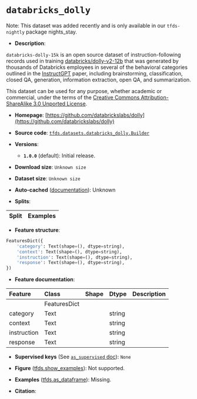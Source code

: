 <div itemscope itemtype="http://schema.org/Dataset">
  <div itemscope itemprop="includedInDataCatalog" itemtype="http://schema.org/DataCatalog">
    <meta itemprop="name" content="TensorFlow Datasets" />
  </div>
  <meta itemprop="name" content="databricks_dolly" />
  <meta itemprop="description" content="`databricks-dolly-15k` is an open source dataset of instruction-following&#10;records used in training&#10;[databricks/dolly-v2-12b](https://huggingface.co/databricks/dolly-v2-12b) that&#10;was generated by thousands of Databricks employees in several of the behavioral&#10;categories outlined in the [InstructGPT](https://arxiv.org/abs/2203.02155)&#10;paper, including brainstorming, classification, closed QA, generation,&#10;information extraction, open QA, and summarization.&#10;&#10;This dataset can be used for any purpose, whether academic or commercial, under&#10;the terms of the&#10;[Creative Commons Attribution-ShareAlike 3.0 Unported License](https://creativecommons.org/licenses/by-sa/3.0/legalcode).&#10;&#10;To use this dataset:&#10;&#10;```python&#10;import tensorflow_datasets as tfds&#10;&#10;ds = tfds.load(&#x27;databricks_dolly&#x27;, split=&#x27;train&#x27;)&#10;for ex in ds.take(4):&#10;  print(ex)&#10;```&#10;&#10;See [the guide](https://www.tensorflow.org/datasets/overview) for more&#10;informations on [tensorflow_datasets](https://www.tensorflow.org/datasets).&#10;&#10;" />
  <meta itemprop="url" content="https://www.tensorflow.org/datasets/catalog/databricks_dolly" />
  <meta itemprop="sameAs" content="https://github.com/databrickslabs/dolly" />
  <meta itemprop="citation" content="" />
</div>

# `databricks_dolly`


Note: This dataset was added recently and is only available in our
`tfds-nightly` package
<span class="material-icons" title="Available only in the tfds-nightly package">nights_stay</span>.

*   **Description**:

`databricks-dolly-15k` is an open source dataset of instruction-following
records used in training
[databricks/dolly-v2-12b](https://huggingface.co/databricks/dolly-v2-12b) that
was generated by thousands of Databricks employees in several of the behavioral
categories outlined in the [InstructGPT](https://arxiv.org/abs/2203.02155)
paper, including brainstorming, classification, closed QA, generation,
information extraction, open QA, and summarization.

This dataset can be used for any purpose, whether academic or commercial, under
the terms of the
[Creative Commons Attribution-ShareAlike 3.0 Unported License](https://creativecommons.org/licenses/by-sa/3.0/legalcode).

*   **Homepage**:
    [https://github.com/databrickslabs/dolly](https://github.com/databrickslabs/dolly)

*   **Source code**:
    [`tfds.datasets.databricks_dolly.Builder`](https://github.com/tensorflow/datasets/tree/master/tensorflow_datasets/datasets/databricks_dolly/databricks_dolly_dataset_builder.py)

*   **Versions**:

    *   **`1.0.0`** (default): Initial release.

*   **Download size**: `Unknown size`

*   **Dataset size**: `Unknown size`

*   **Auto-cached**
    ([documentation](https://www.tensorflow.org/datasets/performances#auto-caching)):
    Unknown

*   **Splits**:

Split | Examples
:---- | -------:

*   **Feature structure**:

```python
FeaturesDict({
    'category': Text(shape=(), dtype=string),
    'context': Text(shape=(), dtype=string),
    'instruction': Text(shape=(), dtype=string),
    'response': Text(shape=(), dtype=string),
})
```

*   **Feature documentation**:

Feature     | Class        | Shape | Dtype  | Description
:---------- | :----------- | :---- | :----- | :----------
            | FeaturesDict |       |        |
category    | Text         |       | string |
context     | Text         |       | string |
instruction | Text         |       | string |
response    | Text         |       | string |

*   **Supervised keys** (See
    [`as_supervised` doc](https://www.tensorflow.org/datasets/api_docs/python/tfds/load#args)):
    `None`

*   **Figure**
    ([tfds.show_examples](https://www.tensorflow.org/datasets/api_docs/python/tfds/visualization/show_examples)):
    Not supported.

*   **Examples**
    ([tfds.as_dataframe](https://www.tensorflow.org/datasets/api_docs/python/tfds/as_dataframe)):
    Missing.

*   **Citation**:

